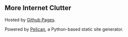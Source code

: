 ## More Internet Clutter

Hosted by [Github Pages](http://pages.github.com).

Powered by [Pelican](http://blog.getpelican.com), a Python-based static site generator.
